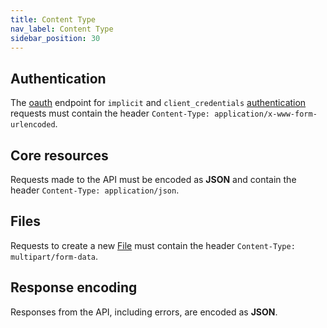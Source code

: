 ```yaml
---
title: Content Type
nav_label: Content Type
sidebar_position: 30
---
```


## Authentication

The [oauth](https://oauth.net/2/) endpoint for `implicit` and `client_credentials` [authentication](/guides/Getting%20Started/authentication/overview) requests must contain the header `Content-Type: application/x-www-form-urlencoded`.

## Core resources

Requests made to the API must be encoded as **JSON** and contain the header `Content-Type: application/json`.

## Files

Requests to create a new [File](/docs/pxm/products/product-assets/files-overview) must contain the header `Content-Type: multipart/form-data`.

## Response encoding

Responses from the API, including errors, are encoded as **JSON**.

